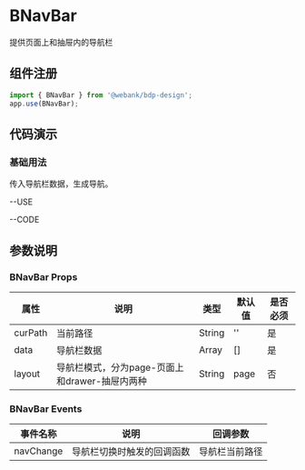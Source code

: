 # BNavBar
提供页面上和抽屉内的导航栏

## 组件注册

```js
import { BNavBar } from '@webank/bdp-design';
app.use(BNavBar);
```
## 代码演示
### 基础用法
传入导航栏数据，生成导航。

--USE

--CODE

## 参数说明
### BNavBar Props
| 属性  | 说明                   | 类型                                    |  默认值                                 |是否必须|
| ----- | ----------------------------- | ---------------------------------------- |------------------ |----- |
| curPath | 当前路径 | String | '' | 是
| data | 导航栏数据 | Array | [] | 是
| layout | 导航栏模式，分为page-页面上和drawer-抽屉内两种 | String | page | 否
### BNavBar Events
| 事件名称          | 说明                                                                                                                                            | 回调参数                                |
| ------------- | ----------------------------------------------------------------------------------------------------------------------------------------------- | ------------------------------------ |
| navChange | 导航栏切换时触发的回调函数                                                                                                                                          | 导航栏当前路径
